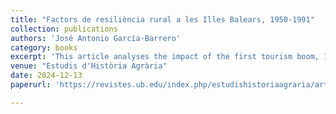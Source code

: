 ```yaml
---
title: "Factors de resiliència rural a les Illes Balears, 1950-1991"
collection: publications
authors: 'José Antonio García-Barrero'
category: books
excerpt: 'This article analyses the impact of the first tourism boom, 1955–1973, and the second, 1985–1991, on rural Mallorca. The results suggest that during the first period, the rural penalty increased very significantly, triggering an increase in intra-provincial migration. Thus, rural resilience was not based on the retention of young natives, but on the substitution of the local population by internal migrants from the Balearic Islands and mainland Spain. Rural municipalities with a higher degree of economic diversification and access to urban markets had a greater capacity for the retention of young natives and demographic growth.'
venue: "Estudis d'Història Agrària"
date: 2024-12-13
paperurl: 'https://revistes.ub.edu/index.php/estudishistoriaagraria/article/view/48514/42571'

---
```

